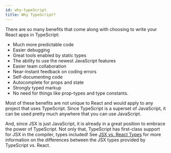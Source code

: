 ```yaml
---
id: why-typeScript
title: Why TypeScript?
---
```


There are so many benefits that come along with choosing to write your React apps in TypeScript:

- Much more predictable code
- Easier debugging
- Great tools enabled by static types
- The ability to use the newest JavaScript features
- Easier team collaboration
- Near-instant feedback on coding errors
- Self-documenting code
- Autocomplete for props and state
- Strongly typed markup
- No need for things like prop-types and type constants.

Most of these benefits are not unique to React and would apply to any project that uses TypeScript. Since TypeScript is a superset of JavaScript, it can be used pretty much anywhere that you can use JavaScript.

And, since JSX is just JavaScript, it is already in a great position to embrace the power of TypeScript. Not only that, TypeScript has first-class support for JSX in the compiler, types included! See [JSX vs. React Types]() for more information on the differences between the JSX types provided by TypeScript vs. React.
